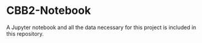# CBB2-Notebook
A Jupyter notebook and all the data necessary for this project is included in this repository.
